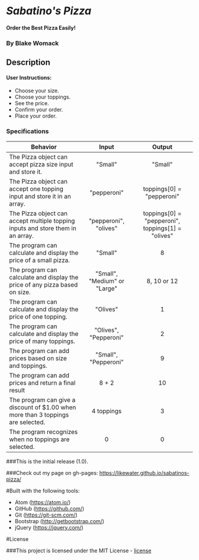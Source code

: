 # _Sabatino's Pizza_

#### Order the Best Pizza Easily!

### By Blake Womack

## Description

#### User Instructions:

* Choose your size.
* Choose your toppings.
* See the price.
* Confirm your order.
* Place your order.

### Specifications

| Behavior |   Input   |   Output   |
|----------|:---------:|:----------:|
| The Pizza object can accept pizza size input and store it.| "Small" | "Small" |
| The Pizza object can accept one topping input and store it in an array.| "pepperoni" | toppings[0] = "pepperoni" |
The Pizza object can accept multiple topping inputs and store them in an array.| "pepperoni", "olives" | toppings[0] = "pepperoni", toppings[1] = "olives" |
| The program can calculate and display the price of a small pizza. | "Small" | 8 |
| The program can calculate and display the price of any pizza based on size. | "Small", "Medium" or "Large" | 8, 10 or 12  |
| The program can calculate and display the price of one topping. | "Olives" | 1 |
| The program can calculate and display the price of many toppings. | "Olives", "Pepperoni" | 2 |
| The program can add prices based on size and toppings. | "Small", "Pepperoni" | 9 |
| The program can add prices and return a final result | 8 + 2 | 10 |
| The program can give a discount of $1.00 when more than 3 toppings are selected. | 4 toppings | 3 |
| The program recognizes when no toppings are selected. | 0 | 0 |

###This is the initial release (1.0).

###Check out my page on gh-pages: https://likewater.github.io/sabatinos-pizza/

#Built with the following tools:

* Atom (https://atom.io/)
* GitHub (https://github.com/)
* Git (https://git-scm.com/)
* Bootstrap (http://getbootstrap.com/)
* jQuery (https://jquery.com/)

#License

###This project is licensed under the MIT License - [license]



[license]: https://opensource.org/licenses/MIT
